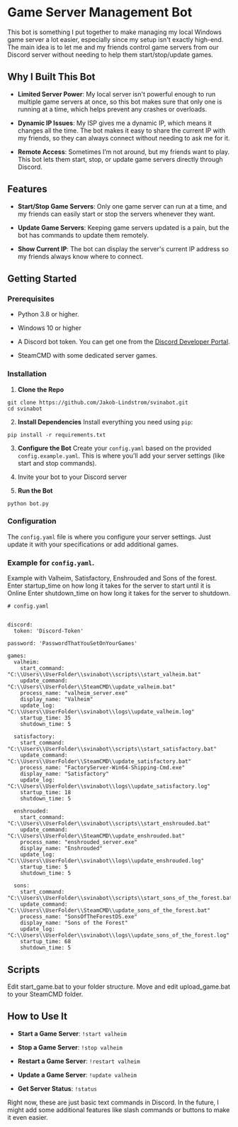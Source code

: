# Game Server Management Bot

This bot is something I put together to make managing my local Windows game server a lot easier, especially since my setup isn't exactly high-end. The main idea is to let me and my friends control game servers from our Discord server without needing to help them start/stop/update games.

## Why I Built This Bot

- **Limited Server Power**: My local server isn't powerful enough to run multiple game servers at once, so this bot makes sure that only one is running at a time, which helps prevent any crashes or overloads.

- **Dynamic IP Issues**: My ISP gives me a dynamic IP, which means it changes all the time. The bot makes it easy to share the current IP with my friends, so they can always connect without needing to ask me for it.

- **Remote Access**: Sometimes I’m not around, but my friends want to play. This bot lets them start, stop, or update game servers directly through Discord.


## Features

- **Start/Stop Game Servers**: Only one game server can run at a time, and my friends can easily start or stop the servers whenever they want.

- **Update Game Servers**: Keeping game servers updated is a pain, but the bot has commands to update them remotely.

- **Show Current IP**: The bot can display the server's current IP address so my friends always know where to connect.


## Getting Started

### Prerequisites

- Python 3.8 or higher.

- Windows 10 or higher

- A Discord bot token. You can get one from the [Discord Developer Portal](https://discord.com/developers/applications).

- SteamCMD with some dedicated server games.


### Installation

1. **Clone the Repo**

```
git clone https://github.com/Jakob-Lindstrom/svinabot.git
cd svinabot
```

2. **Install Dependencies** Install everything you need using `pip`:

```
pip install -r requirements.txt
```

3. **Configure the Bot** Create your `config.yaml` based on the provided `config.example.yaml`. This is where you’ll add your server settings (like start and stop commands).

4. Invite your bot to your Discord server

5. **Run the Bot**
```
python bot.py
```


### Configuration

The `config.yaml` file is where you configure your server settings. Just update it with your specifications or add additional games.

### Example for `config.yaml`. 

Example with Valheim, Satisfactory, Enshrouded and Sons of the forest. 
Enter startup_time on how long it takes for the server to start until it is Online
Enter shutdown_time on how long it takes for the server to shutdown.

```
# config.yaml


discord:
  token: 'Discord-Token'

password: 'PasswordThatYouSetOnYourGames'

games:
  valheim:
    start_command: "C:\\Users\\UserFolder\\svinabot\\scripts\\start_valheim.bat"
    update_command: "C:\\Users\\UserFolder\\SteamCMD\\update_valheim.bat"
    process_name: "valheim_server.exe"
    display_name: "Valheim"
    update_log: "C:\\Users\\UserFolder\\svinabot\\logs\\update_valheim.log"
    startup_time: 35
    shutdown_time: 5

  satisfactory:
    start_command: "C:\\Users\\UserFolder\\svinabot\\scripts\\start_satisfactory.bat"
    update_command: "C:\\Users\\UserFolder\\SteamCMD\\update_satisfactory.bat"
    process_name: "FactoryServer-Win64-Shipping-Cmd.exe"
    display_name: "Satisfactory"
    update_log: "C:\\Users\\UserFolder\\svinabot\\logs\\update_satisfactory.log"
    startup_time: 18
    shutdown_time: 5
    
  enshrouded:
    start_command: "C:\\Users\\UserFolder\\svinabot\\scripts\\start_enshrouded.bat"
    update_command: "C:\\Users\\UserFolder\\SteamCMD\\update_enshrouded.bat"
    process_name: "enshrouded_server.exe"
    display_name: "Enshrouded"
    update_log: "C:\\Users\\UserFolder\\svinabot\\logs\\update_enshrouded.log"
    startup_time: 5  
    shutdown_time: 5

  sons:
    start_command: "C:\\Users\\UserFolder\\svinabot\\scripts\\start_sons_of_the_forest.bat"
    update_command: "C:\\Users\\UserFolder\\SteamCMD\\update_sons_of_the_forest.bat"
    process_name: "SonsOfTheForestDS.exe"
    display_name: "Sons of the Forest"
    update_log: "C:\\Users\\UserFolder\\svinabot\\logs\\update_sons_of_the_forest.log"
    startup_time: 68 
    shutdown_time: 5

```
## Scripts
Edit start_game.bat to your folder structure.
Move and edit upload_game.bat to your SteamCMD folder.

## How to Use It

- **Start a Game Server**: `!start valheim`
    
- **Stop a Game Server**: `!stop valheim`
    
- **Restart a Game Server**: `!restart valheim`
    
- **Update a Game Server**: `!update valheim`
    
- **Get Server Status**: `!status`
    

Right now, these are just basic text commands in Discord. In the future, I might add some additional features like slash commands or buttons to make it even easier.